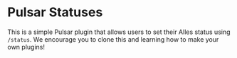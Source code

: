 # Pulsar Statuses
This is a simple Pulsar plugin that allows users to set their Alles status using `/status`. We encourage you to clone this and learning how to make your own plugins!
